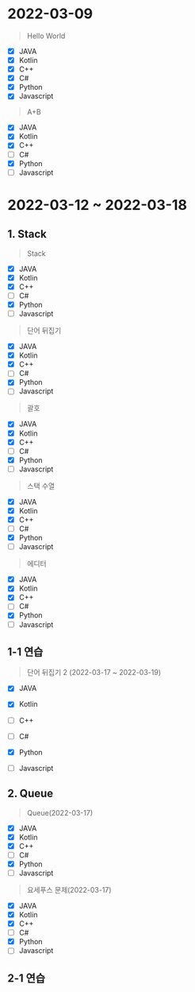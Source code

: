 # 2022-03-09

> Hello World

- [x] JAVA
- [x] Kotlin
- [x] C++
- [x] C#
- [x] Python
- [x] Javascript

> A+B

- [x] JAVA
- [x] Kotlin
- [x] C++
- [ ] C#
- [x] Python
- [ ] Javascript

# 2022-03-12 ~ 2022-03-18

## 1. Stack

> Stack

- [x] JAVA
- [x] Kotlin
- [x] C++
- [ ] C#
- [x] Python
- [ ] Javascript

>  단어 뒤집기

- [x] JAVA
- [x] Kotlin
- [x] C++
- [ ] C#
- [x] Python
- [ ] Javascript

> 괄호

- [x] JAVA
- [x] Kotlin
- [x] C++
- [ ] C#
- [x] Python
- [ ] Javascript

> 스택 수열

- [x] JAVA
- [x] Kotlin
- [x] C++
- [ ] C#
- [x] Python
- [ ] Javascript

> 에디터

- [x] JAVA
- [x] Kotlin
- [x] C++
- [ ] C#
- [x] Python
- [ ] Javascript

## 1-1 연습

> 단어 뒤집기 2 (2022-03-17 ~ 2022-03-19)

- [x] JAVA
- [x] Kotlin
- [ ] C++
- [ ] C#
- [x] Python
- [ ] Javascript



## 2. Queue

> Queue(2022-03-17)

- [x] JAVA
- [x] Kotlin
- [x] C++
- [ ] C#
- [x] Python
- [ ] Javascript

> 요세푸스 문제(2022-03-17)

- [x] JAVA
- [x] Kotlin
- [x] C++
- [ ] C#
- [x] Python
- [ ] Javascript

## 2-1 연습

> 